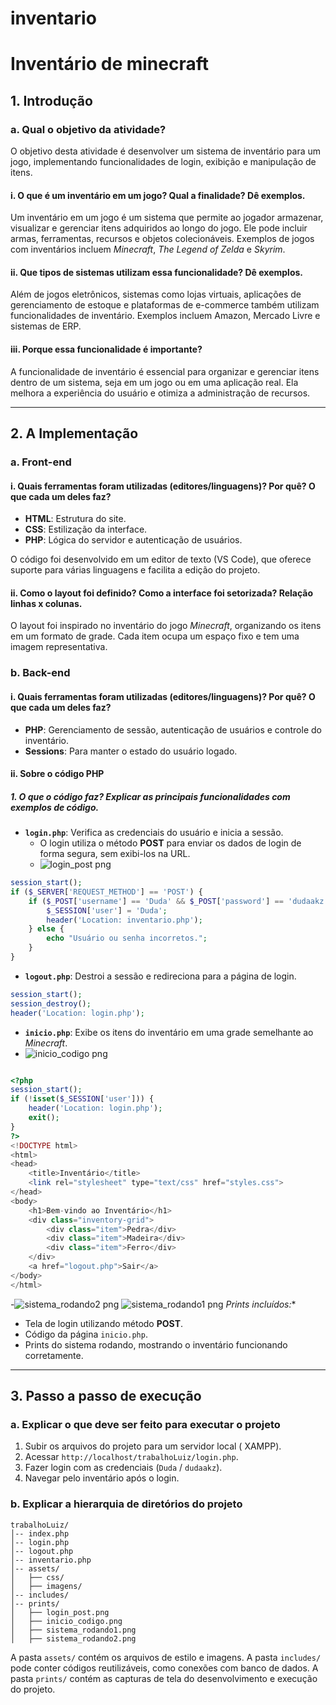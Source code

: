 # inventario
#  Inventário de minecraft

## 1. Introdução

### a. Qual o objetivo da atividade?
O objetivo desta atividade é desenvolver um sistema de inventário para um jogo, implementando funcionalidades de login, exibição e manipulação de itens.

#### i. O que é um inventário em um jogo? Qual a finalidade? Dê exemplos.
Um inventário em um jogo é um sistema que permite ao jogador armazenar, visualizar e gerenciar itens adquiridos ao longo do jogo. Ele pode incluir armas, ferramentas, recursos e objetos colecionáveis. Exemplos de jogos com inventários incluem *Minecraft*, *The Legend of Zelda* e *Skyrim*.

#### ii. Que tipos de sistemas utilizam essa funcionalidade? Dê exemplos.
Além de jogos eletrônicos, sistemas como lojas virtuais, aplicações de gerenciamento de estoque e plataformas de e-commerce também utilizam funcionalidades de inventário. Exemplos incluem Amazon, Mercado Livre e sistemas de ERP.

#### iii. Porque essa funcionalidade é importante?
A funcionalidade de inventário é essencial para organizar e gerenciar itens dentro de um sistema, seja em um jogo ou em uma aplicação real. Ela melhora a experiência do usuário e otimiza a administração de recursos.

---

## 2. A Implementação

### a. Front-end

#### i. Quais ferramentas foram utilizadas (editores/linguagens)? Por quê? O que cada um deles faz?
- **HTML**: Estrutura do site.
- **CSS**: Estilização da interface.
- **PHP**: Lógica do servidor e autenticação de usuários.

O código foi desenvolvido em um editor de texto (VS Code), que oferece suporte para várias linguagens e facilita a edição do projeto.

#### ii. Como o layout foi definido? Como a interface foi setorizada? Relação linhas x colunas.
O layout foi inspirado no inventário do jogo *Minecraft*, organizando os itens em um formato de grade. Cada item ocupa um espaço fixo e tem uma imagem representativa.

### b. Back-end

#### i. Quais ferramentas foram utilizadas (editores/linguagens)? Por quê? O que cada um deles faz?
- **PHP**: Gerenciamento de sessão, autenticação de usuários e controle do inventário.
- **Sessions**: Para manter o estado do usuário logado.

#### ii. Sobre o código PHP

##### 1. O que o código faz? Explicar as principais funcionalidades com exemplos de código.
- **`login.php`**: Verifica as credenciais do usuário e inicia a sessão.
  - O login utiliza o método **POST** para enviar os dados de login de forma segura, sem exibi-los na URL.
  - ![login_post png](https://github.com/user-attachments/assets/dfaf6401-b4c4-4886-8502-4f795e7632b3)

```php
session_start();
if ($_SERVER['REQUEST_METHOD'] == 'POST') {
    if ($_POST['username'] == 'Duda' && $_POST['password'] == 'dudaakz') {
        $_SESSION['user'] = 'Duda';
        header('Location: inventario.php');
    } else {
        echo "Usuário ou senha incorretos.";
    }
}
```

- **`logout.php`**: Destroi a sessão e redireciona para a página de login.
```php
session_start();
session_destroy();
header('Location: login.php');
```

- **`inicio.php`**: Exibe os itens do inventário em uma grade semelhante ao *Minecraft*.
- ![inicio_codigo png](https://github.com/user-attachments/assets/edeefbb2-2161-4e8f-a07f-08612a930a42)
```php

<?php
session_start();
if (!isset($_SESSION['user'])) {
    header('Location: login.php');
    exit();
}
?>
<!DOCTYPE html>
<html>
<head>
    <title>Inventário</title>
    <link rel="stylesheet" type="text/css" href="styles.css">
</head>
<body>
    <h1>Bem-vindo ao Inventário</h1>
    <div class="inventory-grid">
        <div class="item">Pedra</div>
        <div class="item">Madeira</div>
        <div class="item">Ferro</div>
    </div>
    <a href="logout.php">Sair</a>
</body>
</html>
```
-![sistema_rodando2 png](https://github.com/user-attachments/assets/38189aaf-03e1-4621-99d4-9d166f83074d)
![sistema_rodando1 png](https://github.com/user-attachments/assets/243dd4f8-15a9-46b1-8bea-8935f8a48146)
*Prints incluídos:**

- Tela de login utilizando método **POST**.
- Código da página `inicio.php`.
- Prints do sistema rodando, mostrando o inventário funcionando corretamente.

---

## 3. Passo a passo de execução

### a. Explicar o que deve ser feito para executar o projeto
1. Subir os arquivos do projeto para um servidor local ( XAMPP).
2. Acessar `http://localhost/trabalhoLuiz/login.php`.
3. Fazer login com as credenciais (`Duda` / `dudaakz`).
4. Navegar pelo inventário após o login.

### b. Explicar a hierarquia de diretórios do projeto
```
trabalhoLuiz/
│-- index.php
│-- login.php
│-- logout.php
│-- inventario.php
│-- assets/
│   ├── css/
│   ├── imagens/
│-- includes/
│-- prints/
│   ├── login_post.png
│   ├── inicio_codigo.png
│   ├── sistema_rodando1.png
│   ├── sistema_rodando2.png
```
A pasta `assets/` contém os arquivos de estilo e imagens. A pasta `includes/` pode conter códigos reutilizáveis, como conexões com banco de dados. A pasta `prints/` contém as capturas de tela do desenvolvimento e execução do projeto.


